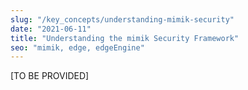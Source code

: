 ```yaml
---
slug: "/key_concepts/understanding-mimik-security"
date: "2021-06-11"
title: "Understanding the mimik Security Framework"
seo: "mimik, edge, edgeEngine"
---
```


[TO BE PROVIDED]